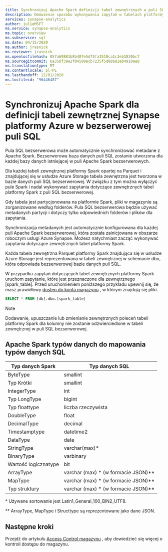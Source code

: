 ```yaml
---
title: Synchronizuj Apache Spark definicji tabel zewnętrznych w puli SQL bezserwerowej
description: Omówienie sposobu wykonywania zapytań w tabelach platformy Spark przy użyciu bezserwerowej puli SQL
services: synapse-analytics
author: julieMSFT
ms.service: synapse-analytics
ms.topic: overview
ms.subservice: sql
ms.date: 04/15/2020
ms.author: jrasnick
ms.reviewer: jrasnick
ms.openlocfilehash: 057a69881b8b407e5d75fa3510ca1c3eb1830bc7
ms.sourcegitcommit: 6a350f39e2f04500ecb7235f5d88682eb4910ae8
ms.translationtype: MT
ms.contentlocale: pl-PL
ms.lasthandoff: 12/01/2020
ms.locfileid: "96446487"
---
```

# <a name="synchronize-apache-spark-for-azure-synapse-external-table-definitions-in-serverless-sql-pool"></a>Synchronizuj Apache Spark dla definicji tabeli zewnętrznej Synapse platformy Azure w bezserwerowej puli SQL

Pula SQL bezserwerowa może automatycznie synchronizować metadane z Apache Spark. Bezserwerowa baza danych puli SQL zostanie utworzona dla każdej bazy danych istniejącej w puli Apache Spark bezserwerowych. 

Dla każdej tabeli zewnętrznej platformy Spark opartej na Parquet i znajdującej się w usłudze Azure Storage tabela zewnętrzna jest tworzona w bazie danych puli SQL bezserwerowej. W związku z tym można wyłączyć pule Spark i nadal wykonywać zapytania dotyczące zewnętrznych tabel platformy Spark z puli SQL bezserwerowej.

Gdy tabela jest partycjonowana na platformie Spark, pliki w magazynie są zorganizowane według folderów. Pula SQL bezserwerowa będzie używać metadanych partycji i dotyczy tylko odpowiednich folderów i plików dla zapytania.

Synchronizacja metadanych jest automatycznie konfigurowana dla każdej puli Apache Spark bezserwerowej, która została zainicjowana w obszarze roboczym usługi Azure Synapse. Możesz natychmiast zacząć wykonywać zapytania dotyczące zewnętrznych tabel platformy Spark.

Każda tabela zewnętrzna Parquet platformy Spark znajdująca się w usłudze Azure Storage jest reprezentowana w tabeli zewnętrznej w schemacie dbo, która odpowiada bezserwerowej bazie danych puli SQL. 

W przypadku zapytań dotyczących tabel zewnętrznych platformy Spark uruchom zapytanie, które jest przeznaczone dla zewnętrznego [spark_table]. Przed uruchomieniem poniższego przykładu upewnij się, że masz prawidłowy [dostęp do konta magazynu](develop-storage-files-storage-access-control.md) , w którym znajdują się pliki.

```sql
SELECT * FROM [db].dbo.[spark_table]
```

> [!NOTE]
> Dodawanie, upuszczanie lub zmienianie zewnętrznych poleceń tabeli platformy Spark dla kolumny nie zostanie odzwierciedlone w tabeli zewnętrznej w puli SQL bezserwerowej.

## <a name="apache-spark-data-types-to-sql-data-types-mapping"></a>Apache Spark typów danych do mapowania typów danych SQL

| Typ danych Spark | Typ danych SQL               |
| --------------- | --------------------------- |
| ByteType        | smallint                    |
| Typ Krótki      | smallint                    |
| IntegerType     | int                         |
| Typ LongType        | bigint                      |
| Typ floattype       | liczba rzeczywista                        |
| DoubleType      | float                       |
| DecimalType     | decimal                     |
| Timestamptype   | datetime2                   |
| DataType        | date                        |
| StringType      | varchar(max)\*               |
| BinaryType      | varbinary                   |
| Wartość logicznatype     | bit                         |
| ArrayType       | varchar (max) \* (w formacie JSON)\** |
| MapType         | varchar (max) \* (w formacie JSON)\** |
| Typ struktury      | varchar (max) \* (w formacie JSON)\** |

\* Używane sortowanie jest Latin1_General_100_BIN2_UTF8.

\** ArrayType, MapType i Structtype są reprezentowane jako dane JSON.



## <a name="next-steps"></a>Następne kroki

Przejdź do artykułu [Access Control magazynu](develop-storage-files-storage-access-control.md) , aby dowiedzieć się więcej o kontroli dostępu do magazynu.
